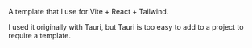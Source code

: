 A template that I use for Vite + React + Tailwind.

I used it originally with Tauri, but Tauri is too easy to add to a project to require a template.
